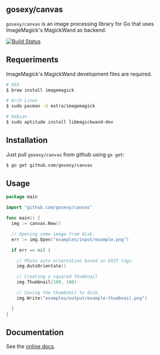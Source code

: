 ## gosexy/canvas

`gosexy/canvas` is an image processing library for Go that uses ImageMagick's
MagickWand as backend.

[![Build Status](https://travis-ci.org/gosexy/canvas.png)](https://travis-ci.org/gosexy/canvas)


## Requeriments

ImageMagick's MagickWand development files are required.

```sh
# OSX
$ brew install imagemagick

# Arch Linux
$ sudo pacman -S extra/imagemagick

# Debian
$ sudo aptitude install libmagickwand-dev
```

## Installation

Just pull `gosexy/canvas` from github using `go get`:

```sh
$ go get github.com/gosexy/canvas
```

## Usage

```go
package main

import "github.com/gosexy/canvas"

func main() {
  img := canvas.New()

  // Opening some image from disk.
  err := img.Open("examples/input/example.png")

  if err == nil {

    // Photo auto orientation based on EXIF tags.
    img.AutoOrientate()

    // Creating a squared thumbnail
    img.Thumbnail(100, 100)

    // Saving the thumbnail to disk.
    img.Write("examples/output/example-thumbnail.png")

  }
}
```

## Documentation

See the [online docs](http://godoc.org/github.com/gosexy/canvas).
